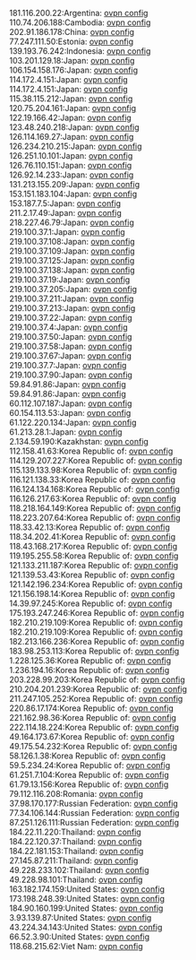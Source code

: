 181.116.200.22:Argentina: [ovpn config](vpn/181_116_200_22.ovpn)  
110.74.206.188:Cambodia: [ovpn config](vpn/110_74_206_188.ovpn)  
202.91.186.178:China: [ovpn config](vpn/202_91_186_178.ovpn)  
77.247.111.50:Estonia: [ovpn config](vpn/77_247_111_50.ovpn)  
139.193.76.242:Indonesia: [ovpn config](vpn/139_193_76_242.ovpn)  
103.201.129.18:Japan: [ovpn config](vpn/103_201_129_18.ovpn)  
106.154.158.176:Japan: [ovpn config](vpn/106_154_158_176.ovpn)  
114.172.4.151:Japan: [ovpn config](vpn/114_172_4_151.ovpn)  
114.172.4.151:Japan: [ovpn config](vpn/114_172_4_151.ovpn)  
115.38.115.212:Japan: [ovpn config](vpn/115_38_115_212.ovpn)  
120.75.204.161:Japan: [ovpn config](vpn/120_75_204_161.ovpn)  
122.19.166.42:Japan: [ovpn config](vpn/122_19_166_42.ovpn)  
123.48.240.218:Japan: [ovpn config](vpn/123_48_240_218.ovpn)  
126.114.169.27:Japan: [ovpn config](vpn/126_114_169_27.ovpn)  
126.234.210.215:Japan: [ovpn config](vpn/126_234_210_215.ovpn)  
126.251.10.101:Japan: [ovpn config](vpn/126_251_10_101.ovpn)  
126.76.110.151:Japan: [ovpn config](vpn/126_76_110_151.ovpn)  
126.92.14.233:Japan: [ovpn config](vpn/126_92_14_233.ovpn)  
131.213.155.209:Japan: [ovpn config](vpn/131_213_155_209.ovpn)  
153.151.183.104:Japan: [ovpn config](vpn/153_151_183_104.ovpn)  
153.187.7.5:Japan: [ovpn config](vpn/153_187_7_5.ovpn)  
211.2.17.49:Japan: [ovpn config](vpn/211_2_17_49.ovpn)  
218.227.46.79:Japan: [ovpn config](vpn/218_227_46_79.ovpn)  
219.100.37.1:Japan: [ovpn config](vpn/219_100_37_1.ovpn)  
219.100.37.108:Japan: [ovpn config](vpn/219_100_37_108.ovpn)  
219.100.37.109:Japan: [ovpn config](vpn/219_100_37_109.ovpn)  
219.100.37.125:Japan: [ovpn config](vpn/219_100_37_125.ovpn)  
219.100.37.138:Japan: [ovpn config](vpn/219_100_37_138.ovpn)  
219.100.37.19:Japan: [ovpn config](vpn/219_100_37_19.ovpn)  
219.100.37.205:Japan: [ovpn config](vpn/219_100_37_205.ovpn)  
219.100.37.211:Japan: [ovpn config](vpn/219_100_37_211.ovpn)  
219.100.37.213:Japan: [ovpn config](vpn/219_100_37_213.ovpn)  
219.100.37.22:Japan: [ovpn config](vpn/219_100_37_22.ovpn)  
219.100.37.4:Japan: [ovpn config](vpn/219_100_37_4.ovpn)  
219.100.37.50:Japan: [ovpn config](vpn/219_100_37_50.ovpn)  
219.100.37.58:Japan: [ovpn config](vpn/219_100_37_58.ovpn)  
219.100.37.67:Japan: [ovpn config](vpn/219_100_37_67.ovpn)  
219.100.37.7:Japan: [ovpn config](vpn/219_100_37_7.ovpn)  
219.100.37.90:Japan: [ovpn config](vpn/219_100_37_90.ovpn)  
59.84.91.86:Japan: [ovpn config](vpn/59_84_91_86.ovpn)  
59.84.91.86:Japan: [ovpn config](vpn/59_84_91_86.ovpn)  
60.112.107.187:Japan: [ovpn config](vpn/60_112_107_187.ovpn)  
60.154.113.53:Japan: [ovpn config](vpn/60_154_113_53.ovpn)  
61.122.220.134:Japan: [ovpn config](vpn/61_122_220_134.ovpn)  
61.213.28.1:Japan: [ovpn config](vpn/61_213_28_1.ovpn)  
2.134.59.190:Kazakhstan: [ovpn config](vpn/2_134_59_190.ovpn)  
112.158.41.63:Korea Republic of: [ovpn config](vpn/112_158_41_63.ovpn)  
114.129.207.227:Korea Republic of: [ovpn config](vpn/114_129_207_227.ovpn)  
115.139.133.98:Korea Republic of: [ovpn config](vpn/115_139_133_98.ovpn)  
116.121.138.33:Korea Republic of: [ovpn config](vpn/116_121_138_33.ovpn)  
116.124.134.168:Korea Republic of: [ovpn config](vpn/116_124_134_168.ovpn)  
116.126.217.63:Korea Republic of: [ovpn config](vpn/116_126_217_63.ovpn)  
118.218.164.149:Korea Republic of: [ovpn config](vpn/118_218_164_149.ovpn)  
118.223.207.64:Korea Republic of: [ovpn config](vpn/118_223_207_64.ovpn)  
118.33.42.13:Korea Republic of: [ovpn config](vpn/118_33_42_13.ovpn)  
118.34.202.41:Korea Republic of: [ovpn config](vpn/118_34_202_41.ovpn)  
118.43.168.217:Korea Republic of: [ovpn config](vpn/118_43_168_217.ovpn)  
119.195.255.58:Korea Republic of: [ovpn config](vpn/119_195_255_58.ovpn)  
121.133.211.187:Korea Republic of: [ovpn config](vpn/121_133_211_187.ovpn)  
121.139.53.43:Korea Republic of: [ovpn config](vpn/121_139_53_43.ovpn)  
121.142.196.234:Korea Republic of: [ovpn config](vpn/121_142_196_234.ovpn)  
121.156.198.14:Korea Republic of: [ovpn config](vpn/121_156_198_14.ovpn)  
14.39.97.245:Korea Republic of: [ovpn config](vpn/14_39_97_245.ovpn)  
175.193.247.246:Korea Republic of: [ovpn config](vpn/175_193_247_246.ovpn)  
182.210.219.109:Korea Republic of: [ovpn config](vpn/182_210_219_109.ovpn)  
182.210.219.109:Korea Republic of: [ovpn config](vpn/182_210_219_109.ovpn)  
182.213.166.236:Korea Republic of: [ovpn config](vpn/182_213_166_236.ovpn)  
183.98.253.113:Korea Republic of: [ovpn config](vpn/183_98_253_113.ovpn)  
1.228.125.36:Korea Republic of: [ovpn config](vpn/1_228_125_36.ovpn)  
1.236.194.16:Korea Republic of: [ovpn config](vpn/1_236_194_16.ovpn)  
203.228.99.203:Korea Republic of: [ovpn config](vpn/203_228_99_203.ovpn)  
210.204.201.239:Korea Republic of: [ovpn config](vpn/210_204_201_239.ovpn)  
211.247.105.252:Korea Republic of: [ovpn config](vpn/211_247_105_252.ovpn)  
220.86.17.174:Korea Republic of: [ovpn config](vpn/220_86_17_174.ovpn)  
221.162.98.36:Korea Republic of: [ovpn config](vpn/221_162_98_36.ovpn)  
222.114.18.224:Korea Republic of: [ovpn config](vpn/222_114_18_224.ovpn)  
49.164.173.67:Korea Republic of: [ovpn config](vpn/49_164_173_67.ovpn)  
49.175.54.232:Korea Republic of: [ovpn config](vpn/49_175_54_232.ovpn)  
58.126.1.38:Korea Republic of: [ovpn config](vpn/58_126_1_38.ovpn)  
59.5.234.24:Korea Republic of: [ovpn config](vpn/59_5_234_24.ovpn)  
61.251.7.104:Korea Republic of: [ovpn config](vpn/61_251_7_104.ovpn)  
61.79.13.156:Korea Republic of: [ovpn config](vpn/61_79_13_156.ovpn)  
79.112.116.208:Romania: [ovpn config](vpn/79_112_116_208.ovpn)  
37.98.170.177:Russian Federation: [ovpn config](vpn/37_98_170_177.ovpn)  
77.34.106.144:Russian Federation: [ovpn config](vpn/77_34_106_144.ovpn)  
87.251.126.111:Russian Federation: [ovpn config](vpn/87_251_126_111.ovpn)  
184.22.11.220:Thailand: [ovpn config](vpn/184_22_11_220.ovpn)  
184.22.120.37:Thailand: [ovpn config](vpn/184_22_120_37.ovpn)  
184.22.181.153:Thailand: [ovpn config](vpn/184_22_181_153.ovpn)  
27.145.87.211:Thailand: [ovpn config](vpn/27_145_87_211.ovpn)  
49.228.233.102:Thailand: [ovpn config](vpn/49_228_233_102.ovpn)  
49.228.98.101:Thailand: [ovpn config](vpn/49_228_98_101.ovpn)  
163.182.174.159:United States: [ovpn config](vpn/163_182_174_159.ovpn)  
173.198.248.39:United States: [ovpn config](vpn/173_198_248_39.ovpn)  
184.90.160.199:United States: [ovpn config](vpn/184_90_160_199.ovpn)  
3.93.139.87:United States: [ovpn config](vpn/3_93_139_87.ovpn)  
43.224.34.143:United States: [ovpn config](vpn/43_224_34_143.ovpn)  
66.52.3.90:United States: [ovpn config](vpn/66_52_3_90.ovpn)  
118.68.215.62:Viet Nam: [ovpn config](vpn/118_68_215_62.ovpn)  
